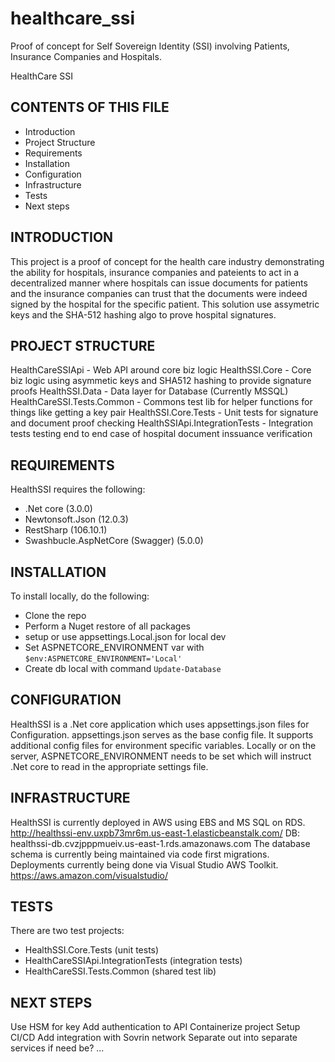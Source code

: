 # healthcare_ssi
Proof of concept for Self Sovereign Identity (SSI) involving Patients, Insurance Companies and Hospitals.

HealthCare SSI

CONTENTS OF THIS FILE
---------------------
   
 * Introduction
 * Project Structure
 * Requirements
 * Installation
 * Configuration
 * Infrastructure
 * Tests
 * Next steps

 INTRODUCTION
------------

This project is a proof of concept for the health care industry
demonstrating the ability for hospitals, insurance companies 
and pateients to act in a decentralized manner where hospitals
can issue documents for patients and the insurance companies 
can trust that the documents were indeed signed by the hospital
for the specific patient. This solution use assymetric keys
and the SHA-512 hashing algo to prove hospital signatures.

 PROJECT STRUCTURE
------------

HealthCareSSIApi - Web API around core biz logic
HealthSSI.Core - Core biz logic using asymmetic keys and SHA512 hashing to provide signature proofs
HealthSSI.Data - Data layer for Database (Currently MSSQL)
HealthCareSSI.Tests.Common - Commons test lib for helper functions for things like getting a key pair
HealthSSI.Core.Tests - Unit tests for signature and document proof checking
HealthSSIApi.IntegrationTests - Integration tests testing end to end case of hospital document inssuance verification

 REQUIREMENTS
------------

HealthSSI requires the following:
* .Net core (3.0.0)
* Newtonsoft.Json (12.0.3)
* RestSharp (106.10.1)
* Swashbucle.AspNetCore (Swagger) (5.0.0)

 INSTALLATION
------------

To install locally, do the following:
* Clone the repo
* Perform a Nuget restore of all packages
* setup or use appsettings.Local.json for local dev
* Set ASPNETCORE_ENVIRONMENT var with `$env:ASPNETCORE_ENVIRONMENT='Local'`
* Create db local with command `Update-Database`

 CONFIGURATION
------------

HealthSSI is a .Net core application which uses appsettings.json files
for Configuration. appsettings.json serves as the base config file. It 
supports additional config files for environment specific variables.
Locally or on the server, ASPNETCORE_ENVIRONMENT needs to be set 
which will instruct .Net core to read in the appropriate settings file.

 INFRASTRUCTURE
------------

HealthSSI is currently deployed in AWS using EBS and MS SQL on RDS. 
http://healthssi-env.uxpb73mr6m.us-east-1.elasticbeanstalk.com/
DB: healthssi-db.cvzjpppmueiv.us-east-1.rds.amazonaws.com
The database schema is currently being maintained via code first migrations.
Deployments currently being done via Visual Studio AWS Toolkit.
https://aws.amazon.com/visualstudio/

 TESTS
------------

There are two test projects: 
* HealthSSI.Core.Tests (unit tests)
* HealthCareSSIApi.IntegrationTests (integration tests)
* HealthCareSSI.Tests.Common (shared test lib)

 NEXT STEPS
------------

Use HSM for key 
Add authentication to API
Containerize project
Setup CI/CD
Add integration with Sovrin network
Separate out into separate services if need be?
...
